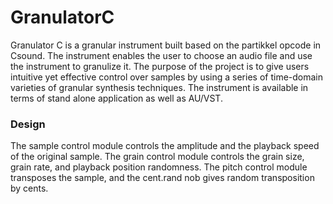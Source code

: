 # GranulatorC
Granulator C is a granular instrument built based on the partikkel  opcode in Csound. The instrument enables the user to choose an audio file and use the instrument to granulize it. The purpose of the project is to give users intuitive yet effective control over samples by using a series of time-domain varieties of granular synthesis techniques. The instrument is available in terms of stand alone application as well as AU/VST. 

### Design 
The sample control module controls the amplitude and the playback speed of the original sample. The grain control module controls the grain size, grain rate, and playback position randomness. The pitch control module transposes the sample, and the cent.rand nob gives random transposition by cents.

